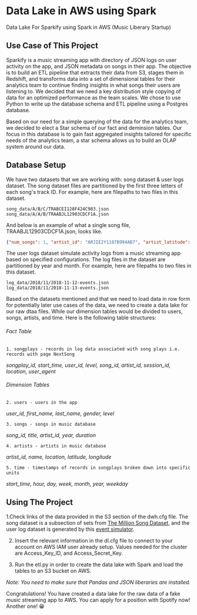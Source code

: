# Data Lake in AWS using Spark
Data Lake For Sparkify using Spark in AWS (Music Liberary Startup)

## Use Case of This Project

Sparkify is a music streaming app with directory of JSON logs on user activity on the app, and JSON metadata on songs in their app. The objective is to build an ETL pipeline that extracts their data from S3, stages them in Redshift, and transforms data into a set of dimensional tables for their analytics team to continue finding insights in what songs their users are listening to. We decided that we need a key distribution style copying of data for an optimized performance as the team scales. We chose to use Python to write up the database schema and ETL pipeline using a Postgres database.

Based on our need for a simple querying of the data for the analytics team, we decided to elect a Star schema of our fact and deminsion tables. Our focus in this database is to gain fast aggregated insights tailored for specific needs of the analytics team, a star schema allows us to build an OLAP system around our data.

## Database Setup

We have two datasets that we are working with: song dataset & user logs dataset. The song dataset files are partitioned by the first three letters of each song's track ID. For example, here are filepaths to two files in this dataset.

```
song_data/A/B/C/TRABCEI128F424C983.json
song_data/A/A/B/TRAABJL12903CDCF1A.json
```

And below is an example of what a single song file, TRAABJL12903CDCF1A.json, looks like.
    
``` JSON
{"num_songs": 1, "artist_id": "ARJIE2Y1187B994AB7", "artist_latitude": null, "artist_longitude": null, "artist_location": "", "artist_name": "Line Renaud", "song_id": "SOUPIRU12A6D4FA1E1", "title": "Der Kleine Dompfaff", "duration": 152.92036, "year": 0}
```

The user logs dataset simulate activity logs from a music streaming app based on specified configurations. The log files in the dataset are partitioned by year and month. For example, here are filepaths to two files in this dataset.
    
```
log_data/2018/11/2018-11-12-events.json
log_data/2018/11/2018-11-13-events.json
``` 

Based on the datasets mentioned and that we need to load data in row form for potentially later use cases of the data, we need to create a data lake for our raw dtaa files. While our dimension tables would be divided to users, songs, artists, and time. Here is the following table structures:

###### Fact Table

```
1. songplays - records in log data associated with song plays i.e. records with page NextSong
```
*songplay_id, start_time, user_id, level, song_id, artist_id, session_id, location, user_agent*

###### Dimension Tables

```
2. users - users in the app
```
*user_id, first_name, last_name, gender, level*

```
3. songs - songs in music database
```
*song_id, title, artist_id, year, duration*

```
4. artists - artists in music database
```
*artist_id, name, location, latitude, longitude*

```
5. time - timestamps of records in songplays broken down into specific units
```
*start_time, hour, day, week, month, year, weekday*

## Using The Project

1.Check links of the data provided in the S3 section of the dwh.cfg file. The song dataset is a subsection of sets from [The Million Song Dataset](http://millionsongdataset.com/), and the user log dataset is generated by this [event simulator](https://github.com/Interana/eventsim).

2. Insert the relevant information in the dl.cfg file to connect to your account on AWS IAM user already setup. Values needed for the cluster are Access_Key_ID, and Access_Secret_Key.

3. Run the etl.py in order to create the data lake with Spark and load the tables to an S3 bucket on AWS.

*Note: You need to make sure that Pandas and JSON liberaries are installed.*

Congratulations! You have created a data lake for the raw data of a fake music streaming app to AWS. You can apply for a position with Spotify now! Another one! :grin: